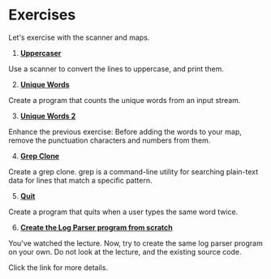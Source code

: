 # Exercises

Let's exercise with the scanner and maps.

1. **[Uppercaser](https://github.com/inancgumus/learngo/tree/master/23-input-scanning/exercises/01-uppercaser)**

  Use a scanner to convert the lines to uppercase, and print them.
   
2. **[Unique Words](https://github.com/inancgumus/learngo/tree/master/23-input-scanning/exercises/02-unique-words)**

  Create a program that counts the unique words from an input stream.

3. **[Unique Words 2](https://github.com/inancgumus/learngo/tree/master/23-input-scanning/exercises/03-unique-words-2)**

  Enhance the previous exercise: Before adding the words to your map, remove the punctuation characters and numbers from them.

4. **[Grep Clone](https://github.com/inancgumus/learngo/tree/master/23-input-scanning/exercises/04-grep)**

  Create a grep clone. grep is a command-line utility for searching plain-text data for lines that match a specific pattern.

5. **[Quit](https://github.com/inancgumus/learngo/tree/master/23-input-scanning/exercises/05-quit)**

  Create a program that quits when a user types the same word twice.

6. **[Create the Log Parser program from scratch](https://github.com/inancgumus/learngo/tree/master/23-input-scanning/exercises/06-log-parser)**

  You've watched the lecture. Now, try to create the same log parser program on your own. Do not look at the lecture, and the existing source code.

  Click the link for more details.
